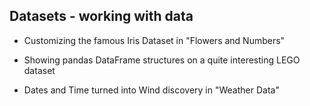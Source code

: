 ## Datasets - working with data
- Customizing the famous Iris Dataset in "Flowers and Numbers"

- Showing pandas DataFrame structures on a quite interesting LEGO dataset

- Dates and Time turned into Wind discovery in "Weather Data"
